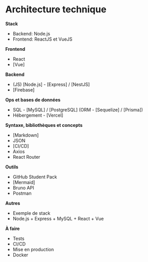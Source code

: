 # Architecture technique

**Stack**

- Backend: Node.js 
- Frontend: ReactJS et VueJS

**Frontend**

- React
- [Vue]

**Backend**

- (JS) [Node.js] - [Express] / [NestJS]
- [Firebase]

**Ops et bases de données**

- SQL - [MySQL] / [PostgreSQL] (ORM - [Sequelize] / [Prisma])
- Hébergement - [Vercel]

**Syntaxe, bibliothèques et concepts**

- [Markdown]
- JSON
- [CI/CD]
- Axios
- React Router

**Outils**

- GitHub Student Pack
- [Mermaid]
- Bruno API
- Postman

**Autres**

- Exemple de stack
- Node.js + Express + MySQL + React + Vue

**À faire**

- Tests
- CI/CD
- Mise en production
- Docker
